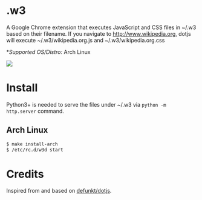 # .w3

A Google Chrome extension that executes JavaScript and CSS files in ~/.w3 based on their filename.
If you navigate to http://www.wikipedia.org, dotjs will execute ~/.w3/wikipedia.org.js and ~/.w3/wikipedia.org.css

**Supported OS/Distro:* Arch Linux

![](https://dl.dropbox.com/s/mk5ct83h8eyag8i/beat3.jpg)

# Install

Python3+ is needed to serve the files under ~/.w3 via `python -m http.server` command.

## Arch Linux

```bash
$ make install-arch
$ /etc/rc.d/w3d start
```


# Credits

Inspired from and based on [defunkt/dotjs](http://github.com/defunkt/dotjs).
